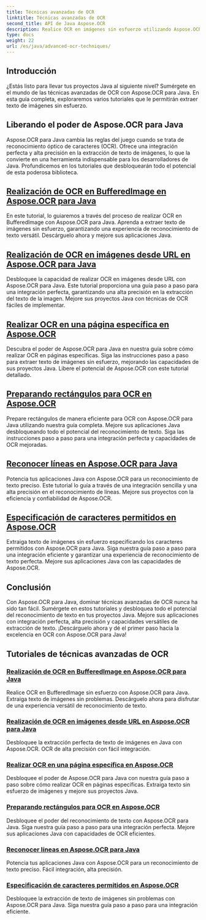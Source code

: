 ```yaml
---
title: Técnicas avanzadas de OCR
linktitle: Técnicas avanzadas de OCR
second_title: API de Java Aspose.OCR
description: Realice OCR en imágenes sin esfuerzo utilizando Aspose.OCR para Java. Extraiga texto sin problemas con alta precisión. Mejore sus proyectos Java con un reconocimiento de texto versátil.
type: docs
weight: 22
url: /es/java/advanced-ocr-techniques/
---
```

## Introducción

¿Estás listo para llevar tus proyectos Java al siguiente nivel? Sumérgete en el mundo de las técnicas avanzadas de OCR con Aspose.OCR para Java. En esta guía completa, exploraremos varios tutoriales que le permitirán extraer texto de imágenes sin esfuerzo.

## Liberando el poder de Aspose.OCR para Java

Aspose.OCR para Java cambia las reglas del juego cuando se trata de reconocimiento óptico de caracteres (OCR). Ofrece una integración perfecta y alta precisión en la extracción de texto de imágenes, lo que la convierte en una herramienta indispensable para los desarrolladores de Java. Profundicemos en los tutoriales que desbloquearán todo el potencial de esta poderosa biblioteca.

## [Realización de OCR en BufferedImage en Aspose.OCR para Java](./perform-ocr-buffered-image/)

En este tutorial, lo guiaremos a través del proceso de realizar OCR en BufferedImage con Aspose.OCR para Java. Aprenda a extraer texto de imágenes sin esfuerzo, garantizando una experiencia de reconocimiento de texto versátil. Descárguelo ahora y mejore sus aplicaciones Java.

## [Realización de OCR en imágenes desde URL en Aspose.OCR para Java](./perform-ocr-image-from-url/)

Desbloquee la capacidad de realizar OCR en imágenes desde URL con Aspose.OCR para Java. Este tutorial proporciona una guía paso a paso para una integración perfecta, garantizando una alta precisión en la extracción del texto de la imagen. Mejore sus proyectos Java con técnicas de OCR fáciles de implementar.

## [Realizar OCR en una página específica en Aspose.OCR](./perform-ocr-on-page/)

Descubra el poder de Aspose.OCR para Java en nuestra guía sobre cómo realizar OCR en páginas específicas. Siga las instrucciones paso a paso para extraer texto de imágenes sin esfuerzo, mejorando las capacidades de sus proyectos Java. Libere el potencial de Aspose.OCR con este tutorial detallado.

## [Preparando rectángulos para OCR en Aspose.OCR](./prepare-rectangles-for-ocr/)

Prepare rectángulos de manera eficiente para OCR con Aspose.OCR para Java utilizando nuestra guía completa. Mejore sus aplicaciones Java desbloqueando todo el potencial del reconocimiento de texto. Siga las instrucciones paso a paso para una integración perfecta y capacidades de OCR mejoradas.

## [Reconocer líneas en Aspose.OCR para Java](./recognize-lines/)

Potencia tus aplicaciones Java con Aspose.OCR para un reconocimiento de texto preciso. Este tutorial lo guía a través de una integración sencilla y una alta precisión en el reconocimiento de líneas. Mejore sus proyectos con la eficiencia y confiabilidad de Aspose.OCR.

## [Especificación de caracteres permitidos en Aspose.OCR](./specify-allowed-characters/)

Extraiga texto de imágenes sin esfuerzo especificando los caracteres permitidos con Aspose.OCR para Java. Siga nuestra guía paso a paso para una integración eficiente y garantizar una experiencia de reconocimiento de texto perfecta. Mejore sus aplicaciones Java con las capacidades de Aspose.OCR.

## Conclusión

Con Aspose.OCR para Java, dominar técnicas avanzadas de OCR nunca ha sido tan fácil. Sumérgete en estos tutoriales y desbloquea todo el potencial del reconocimiento de texto en tus proyectos Java. Mejore sus aplicaciones con integración perfecta, alta precisión y capacidades versátiles de extracción de texto. ¡Descárguelo ahora y dé el primer paso hacia la excelencia en OCR con Aspose.OCR para Java!
## Tutoriales de técnicas avanzadas de OCR
### [Realización de OCR en BufferedImage en Aspose.OCR para Java](./perform-ocr-buffered-image/)
Realice OCR en BufferedImage sin esfuerzo con Aspose.OCR para Java. Extraiga texto de imágenes sin problemas. Descárguelo ahora para disfrutar de una experiencia versátil de reconocimiento de texto.
### [Realización de OCR en imágenes desde URL en Aspose.OCR para Java](./perform-ocr-image-from-url/)
Desbloquee la extracción perfecta de texto de imágenes en Java con Aspose.OCR. OCR de alta precisión con fácil integración.
### [Realizar OCR en una página específica en Aspose.OCR](./perform-ocr-on-page/)
Desbloquee el poder de Aspose.OCR para Java con nuestra guía paso a paso sobre cómo realizar OCR en páginas específicas. Extraiga texto sin esfuerzo de imágenes y mejore sus proyectos Java.
### [Preparando rectángulos para OCR en Aspose.OCR](./prepare-rectangles-for-ocr/)
Desbloquee el poder del reconocimiento de texto con Aspose.OCR para Java. Siga nuestra guía paso a paso para una integración perfecta. Mejore sus aplicaciones Java con capacidades de OCR eficientes.
### [Reconocer líneas en Aspose.OCR para Java](./recognize-lines/)
Potencia tus aplicaciones Java con Aspose.OCR para un reconocimiento de texto preciso. Fácil integración, alta precisión.
### [Especificación de caracteres permitidos en Aspose.OCR](./specify-allowed-characters/)
Desbloquee la extracción de texto de imágenes sin problemas con Aspose.OCR para Java. Siga nuestra guía paso a paso para una integración eficiente.
